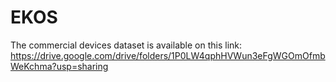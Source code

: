# EKOS

The commercial devices dataset is available on this link:
https://drive.google.com/drive/folders/1P0LW4qphHVWun3eFgWGOmOfmbWeKchma?usp=sharing
